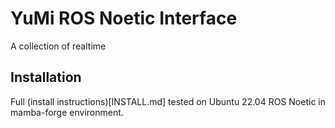 # YuMi ROS Noetic Interface

A collection of realtime
## Installation
Full (install instructions)[INSTALL.md] tested on Ubuntu 22.04 ROS Noetic in mamba-forge environment.
